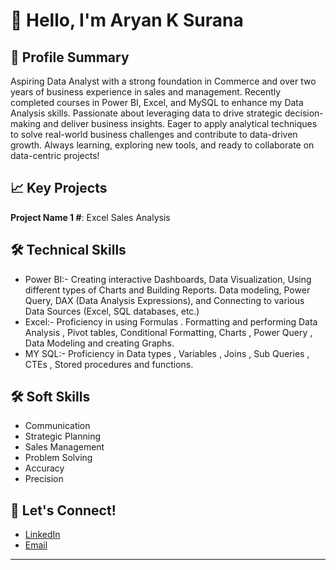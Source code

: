 # 👋 Hello, I'm Aryan K Surana

## 🚀 Profile Summary
Aspiring Data Analyst with a strong foundation in Commerce and over two years of business experience in sales and management. Recently completed courses in Power BI, Excel, and MySQL to enhance my Data Analysis skills. Passionate about leveraging data to drive strategic decision-making and deliver business insights. Eager to apply analytical techniques to solve real-world business challenges and contribute to data-driven growth. Always learning, exploring new tools, and ready to collaborate on data-centric projects!

## 📈 Key Projects
**Project Name 1 #**: Excel Sales Analysis 

## 🛠 Technical Skills
* Power BI:- Creating interactive Dashboards, Data Visualization, Using different types of Charts and Building Reports. Data modeling, Power Query, DAX (Data Analysis Expressions), and Connecting to various Data 
   Sources (Excel, SQL databases, etc.)
* Excel:- Proficiency in using Formulas . Formatting  and performing  Data Analysis , Pivot tables, Conditional Formatting, Charts , Power Query , Data Modeling and creating Graphs.
* MY SQL:-  Proficiency in Data types , Variables , Joins , Sub Queries , CTEs , Stored procedures and functions.
    
## 🛠 Soft Skills
* Communication
* Strategic Planning
* Sales Management
* Problem Solving
* Accuracy
* Precision

## 💬 Let's Connect!
- [LinkedIn](https://www.linkedin.com/in/aryan-surana-12565b27b)
- [Email](aryansurana27@gmail.com)

---

   









